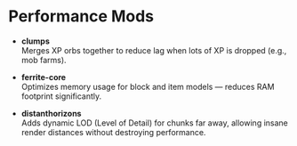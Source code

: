 # Performance Mods

- **clumps**  
  Merges XP orbs together to reduce lag when lots of XP is dropped (e.g., mob farms).

- **ferrite-core**  
  Optimizes memory usage for block and item models — reduces RAM footprint significantly.

- **distanthorizons**  
  Adds dynamic LOD (Level of Detail) for chunks far away, allowing insane render distances without destroying performance.
